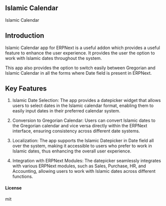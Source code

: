 ## Islamic Calendar

Islamic Calendar

## Introduction
Islamic Calendar app for ERPNext is a useful addon which provides a useful feature to enhance the user experience. It provides the user the option to work with Islamic dates throughout the system.

This app also provides the option to switch easily between Gregorian and Islamic Calendar in all the forms where Date field is present in ERPNext.

## Key Features
1. Islamic Date Selection: The app provides a datepicker widget that allows users to select dates in the Islamic calendar format, enabling them to easily input dates in their preferred calendar system.

2. Conversion to Gregorian Calendar: Users can convert Islamic dates to the Gregorian calendar and vice versa directly within the ERPNext interface, ensuring consistency across different date systems.

3. Localization: The app supports the Islamic Datepicker in Date field all over the system, making it accessible to users who prefer to work in Islamic dates, thus enhancing the overall user experience.

4. Integration with ERPNext Modules: The datepicker seamlessly integrates with various ERPNext modules, such as Sales, Purchase, HR, and Accounting, allowing users to work with Islamic dates across different functions.

#### License

mit
